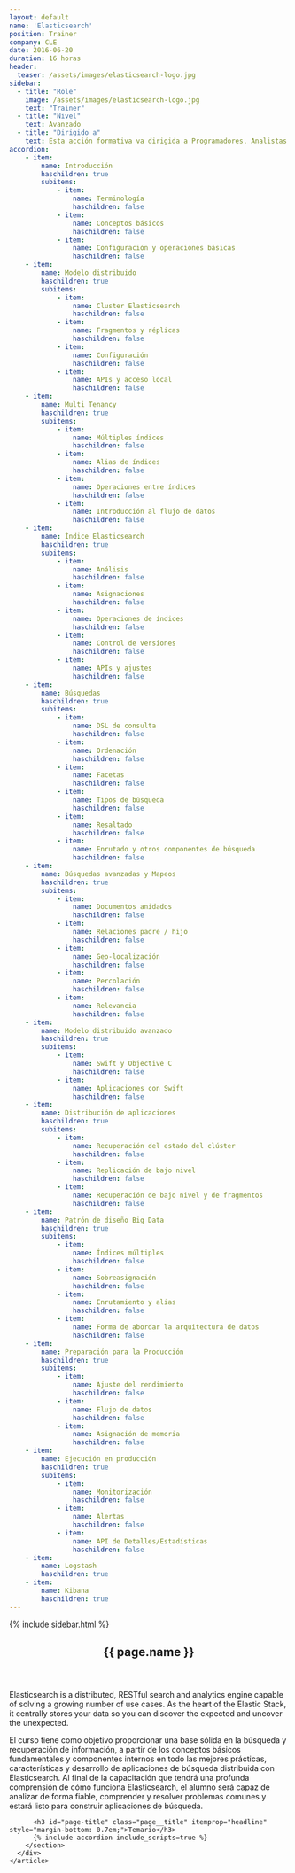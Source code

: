 ```yaml
---
layout: default
name: 'Elasticsearch'
position: Trainer
company: CLE
date: 2016-06-20
duration: 16 horas
header:
  teaser: /assets/images/elasticsearch-logo.jpg
sidebar:
  - title: "Role"
    image: /assets/images/elasticsearch-logo.jpg
    text: "Trainer"
  - title: "Nivel"
    text: Avanzado
  - title: "Dirigido a"
    text: Esta acción formativa va dirigida a Programadores, Analistas y Administradores de sistemas.
accordion:  
    - item:
        name: Introducción
        haschildren: true
        subitems:
            - item:
                name: Terminología
                haschildren: false
            - item:
                name: Conceptos básicos
                haschildren: false
            - item:
                name: Configuración y operaciones básicas
                haschildren: false
    - item:
        name: Modelo distribuido
        haschildren: true
        subitems:
            - item:
                name: Cluster Elasticsearch
                haschildren: false
            - item:
                name: Fragmentos y réplicas
                haschildren: false
            - item:
                name: Configuración
                haschildren: false
            - item:
                name: APIs y acceso local
                haschildren: false       
    - item:
        name: Multi Tenancy
        haschildren: true
        subitems:
            - item:
                name: Múltiples índices
                haschildren: false
            - item:
                name: Alias de índices
                haschildren: false
            - item:
                name: Operaciones entre índices
                haschildren: false
            - item:
                name: Introducción al flujo de datos
                haschildren: false
    - item:
        name: Índice Elasticsearch
        haschildren: true
        subitems:
            - item:
                name: Análisis
                haschildren: false
            - item:
                name: Asignaciones
                haschildren: false
            - item:
                name: Operaciones de índices
                haschildren: false
            - item:
                name: Control de versiones
                haschildren: false
            - item:
                name: APIs y ajustes
                haschildren: false
    - item:
        name: Búsquedas
        haschildren: true
        subitems:
            - item:
                name: DSL de consulta
                haschildren: false
            - item:
                name: Ordenación
                haschildren: false
            - item:
                name: Facetas
                haschildren: false
            - item:
                name: Tipos de búsqueda
                haschildren: false
            - item:
                name: Resaltado
                haschildren: false
            - item:
                name: Enrutado y otros componentes de búsqueda
                haschildren: false
    - item:
        name: Búsquedas avanzadas y Mapeos
        haschildren: true
        subitems:
            - item:
                name: Documentos anidados
                haschildren: false
            - item:
                name: Relaciones padre / hijo
                haschildren: false
            - item:
                name: Geo-localización
                haschildren: false
            - item:
                name: Percolación
                haschildren: false
            - item:
                name: Relevancia
                haschildren: false
    - item:
        name: Modelo distribuido avanzado
        haschildren: true
        subitems:
            - item:
                name: Swift y Objective C
                haschildren: false
            - item:
                name: Aplicaciones con Swift
                haschildren: false
    - item:
        name: Distribución de aplicaciones
        haschildren: true
        subitems:
            - item:
                name: Recuperación del estado del clúster
                haschildren: false
            - item:
                name: Replicación de bajo nivel
                haschildren: false
            - item:
                name: Recuperación de bajo nivel y de fragmentos
                haschildren: false
    - item:
        name: Patrón de diseño Big Data
        haschildren: true
        subitems:
            - item:
                name: Índices múltiples
                haschildren: false
            - item:
                name: Sobreasignación
                haschildren: false
            - item:
                name: Enrutamiento y alias
                haschildren: false
            - item:
                name: Forma de abordar la arquitectura de datos
                haschildren: false
    - item:
        name: Preparación para la Producción
        haschildren: true
        subitems:
            - item:
                name: Ajuste del rendimiento
                haschildren: false
            - item:
                name: Flujo de datos
                haschildren: false
            - item:
                name: Asignación de memoria
                haschildren: false
    - item:
        name: Ejecución en producción
        haschildren: true
        subitems:
            - item:
                name: Monitorización
                haschildren: false
            - item:
                name: Alertas
                haschildren: false
            - item:
                name: API de Detalles/Estadísticas
                haschildren: false
    - item:
        name: Logstash
        haschildren: true
    - item:
        name: Kibana
        haschildren: true
---
```


<div id="main" role="main">
    {% include sidebar.html %}
    <article class="page" itemscope itemtype="https://schema.org/CreativeWork">
      <meta itemprop="headline" content="{{ page.name }}"/>
      <meta itemprop="description" content="{{ page.header.description }}"/>
      <div class="page__inner-wrap">
        <header>
          <h1 id="page-title" class="page__title" itemprop="headline">{{ page.name }}</h1>
        </header>
        <section class="page__content" itemprop="text">
            <p>Elasticsearch is a distributed, RESTful search and analytics engine capable of solving a growing number of use cases. As the heart of the Elastic Stack, it centrally stores your data so you can discover the expected and uncover the unexpected.</p>
            <p>El curso tiene como objetivo proporcionar una base sólida en la búsqueda y recuperación de información, a partir de los conceptos básicos fundamentales y componentes internos en todo las mejores prácticas, características y desarrollo de aplicaciones de búsqueda distribuida con Elasticsearch. Al final de la capacitación que tendrá una profunda comprensión de cómo funciona Elasticsearch, el alumno será capaz de analizar de forma fiable, comprender y resolver problemas comunes y estará listo para construir aplicaciones de búsqueda.</p>

          <h3 id="page-title" class="page__title" itemprop="headline" style="margin-bottom: 0.7em;">Temario</h3>     
          {% include accordion include_scripts=true %}
        </section>
      </div>
    </article>
</div>